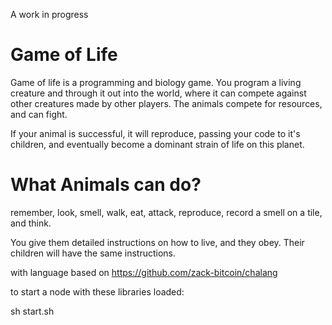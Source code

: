A work in progress

Game of Life
=========

Game of life is a programming and biology game.
You program a living creature and through it out into the world, where it can compete against other creatures made by other players.
The animals compete for resources, and can fight.

If your animal is successful, it will reproduce, passing your code to it's children, and eventually become a dominant strain of life on this planet.

What Animals can do?
===================

remember, look, smell, walk, eat, attack, reproduce, record a smell on a tile, and think.

You give them detailed instructions on how to live, and they obey. Their children will have the same instructions.


with language based on https://github.com/zack-bitcoin/chalang

to start a node with these libraries loaded:

sh start.sh







